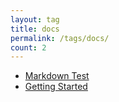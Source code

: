 ```yaml
---
layout: tag
title: docs
permalink: /tags/docs/
count: 2
---
```


- [Markdown Test](https://jpshlk.com/2018/04/28/markdown-test/)
- [Getting Started](https://jpshlk.com/2018/04/28/getting-started/)
